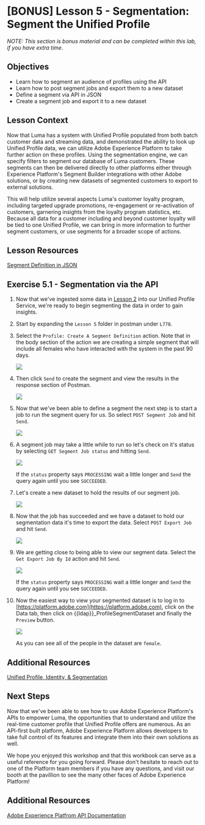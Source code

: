 # [BONUS] Lesson 5 - Segmentation: Segment the Unified Profile

_NOTE: This section is bonus material and can be completed within this lab, if you have extra time._

## Objectives

* Learn how to segment an audience of profiles using the API
* Learn how to post segment jobs and export them to a new dataset
* Define a segment via API in JSON
* Create a segment job and export it to a new dataset

## Lesson Context

Now that Luma has a system with Unified Profile populated from both batch customer data and streaming data, and demonstrated the ability to look up Unified Profile data, we can utilize Adobe Experience Platform to take further action on these profiles. Using the segmentation engine, we can specify filters to segment our database of Luma customers. These segments can then be delivered directly to other platforms either through Experience Platform's Segment Builder integrations with other Adobe solutions, or by creating new datasets of segmented customers to export to external solutions.

This will help utilize several aspects Luma's customer loyalty program, including targeted upgrade promotions, re-engagement or re-activation of customers, garnering insights from the loyalty program statistics, etc. Because all data for a customer including and beyond customer loyalty will be tied to one Unified Profile, we can bring in more information to further segment customers, or use segments for a broader scope of actions.

## Lesson Resources

[Segment Definition in JSON](#linktofile)

## Exercise 5.1 - Segmentation via the API

1.  Now that we've ingested some data in [Lesson 2](#lesson-2---data-ingesting-data-via-batch-ingestion) into our Unified Profile Service, we're ready to begin segmenting the data in order to gain insights.
1.  Start by expanding the `Lesson 5` folder in postman under `L778`.
1.  Select the `Profile: Create A Segment Definition` action. Note that in the body section of the action we are creating a simple segment that will include all females who have interacted with the system in the past 90 days.

    ![](assets/create_segment.png)

1. Then click `Send` to create the segment and view the results in the response section of Postman.

    ![](assets/create_segment_result.png)

1. Now that we've been able to define a segment the next step is to start a job to run the segment query for us. So select `POST Segment Job` and hit `Send`.

    ![](assets/create_segment_job.png)

1. A segment job may take a little while to run so let's check on it's status by selecting `GET Segment Job status` and hitting `Send`.

    ![](assets/create_segment_job_status.png)

    If the `status` property says `PROCESSING` wait a little longer and `Send` the query again until you see `SUCCEEDED`.

1. Let's create a new dataset to hold the results of our segment job.

    ![](assets/create_segment_dataset.png)

1. Now that the job has succeeded and we have a dataset to hold our segmentation data it's time to export the data. Select `POST Export Job` and hit `Send`.

    ![](assets/create_segment_export.png)

1. We are getting close to being able to view our segment data. Select the `Get Export Job By Id` action and hit `Send`.

    ![](assets/create_segment_export_success.png)

    If the `status` property says `PROCESSING` wait a little longer and `Send` the query again until you see `SUCCEEDED`.

1. Now the easiest way to view your segmented dataset is to log in to [https://platform.adobe.com](https://platform.adobe.com), click on the Data tab, then click on {{ldap}}\_ProfileSegmentDataset and finally the `Preview` button.

    ![](assets/create_segment_final.png)

    As you can see all of the people in the dataset are `female`.

## Additional Resources

[Unified Profile, Identity, & Segmentation](https://www.adobe.io/apis/experienceplatform/home/profile-identity-segmentation.html)

## Next Steps

Now that we've been able to see how to use Adobe Experience Platform's APIs to empower Luma, the opportunities that to understand and utilize the real-time customer profile that Unified Profile offers are numerous. As an API-first built platform, Adobe Experience Platform allows developers to take full control of its features and integrate them into their own solutions as well.

We hope you enjoyed this workshop and that this workbook can serve as a useful reference for you going forward. Please don't hesitate to reach out to one of the Platform team members if you have any questions, and visit our booth at the pavillion to see the many other faces of Adobe Experience Platform!

## Additional Resources

[Adobe Experience Platfrom API Documentation](https://www.adobe.io/apis/experienceplatform/home.html)
